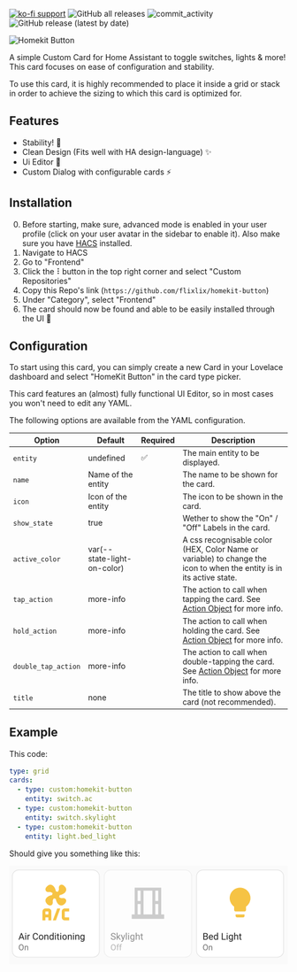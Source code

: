 
[![ko-fi support](https://img.shields.io/badge/support-me-ff5e5b?style=flat-square&logo=ko-fi&label=Support%20My%20Work&logo=none)](https://ko-fi.com/flixlix)
![GitHub all releases](https://img.shields.io/github/downloads/flixlix/homekit-button/total?style=flat-square&label=Total%20Downloads)
![commit_activity](https://img.shields.io/github/commit-activity/y/flixlix/homekit-button?color=brightgreen&label=Commits&style=flat-square)
![GitHub release (latest by date)](https://img.shields.io/github/v/release/flixlix/homekit-button?style=flat-square&label=Latest%20Release)

![Homekit Button](examples/title.gif?raw=true "Homekit Button")

A simple Custom Card for Home Assistant to toggle switches, lights &amp; more!
This card focuses on ease of configuration and stability.

To use this card, it is highly recommended to place it inside a grid or stack in order to achieve the sizing to which this card is optimized for.

## Features

- Stability! 🦾
- Clean Design (Fits well with HA design-language) ✨
- Ui Editor 🚀
- Custom Dialog with configurable cards ⚡️

## Installation

0. Before starting, make sure, advanced mode is enabled in your user profile (click on your user avatar in the sidebar to enable it). Also make sure you have [HACS](https://hacs.xyz) installed.
1. Navigate to HACS
2. Go to "Frontend"
3. Click the ⠇button in the top right corner and select "Custom Repositories"
4. Copy this Repo's link (`https://github.com/flixlix/homekit-button`)
5. Under "Category", select "Frontend"
6. The card should now be found and able to be easily installed through the UI 🥳

## Configuration

To start using this card, you can simply create a new Card in your Lovelace dashboard and select "HomeKit Button" in the card type picker.

This card features an (almost) fully functional UI Editor, so in most cases you won't need to edit any YAML.

The following options are available from the YAML configuration.

| Option | Default | Required | Description | 
|---|--|-|----|
| `entity` | undefined | ✅ | The main entity to be displayed. |
| `name` | Name of the entity |  | The name to be shown for the card. |
| `icon` | Icon of the entity |  | The icon to be shown in the card. |
| `show_state` | true |  | Wether to show the "On" / "Off" Labels in the card. |
| `active_color` | var(--state-light-on-color) | | A css recognisable color (HEX, Color Name or variable) to change the icon to when the entity is in its active state. |
| `tap_action` | more-info |  | The action to call when tapping the card. See [Action Object](#action-object) for more info. |
| `hold_action` | more-info |  | The action to call when holding the card. See [Action Object](#action-object) for more info. |
| `double_tap_action` | more-info |  | The action to call when double-tapping the card. See [Action Object](#action-object) for more info. |
| `title` | none |  | The title to show above the card (not recommended). |


## Example

This code:

```yaml
type: grid
cards:
  - type: custom:homekit-button
    entity: switch.ac
  - type: custom:homekit-button
    entity: switch.skylight
  - type: custom:homekit-button
    entity: light.bed_light
```

Should give you something like this:

<img width="508" alt="Screenshot 2023-09-03 at 12 47 31" src="examples/01.png">
